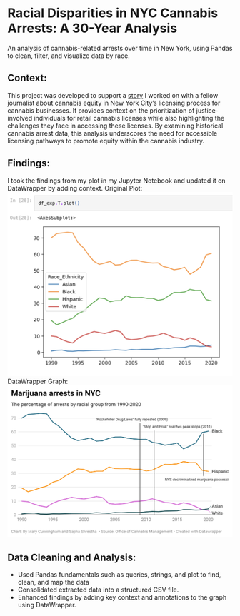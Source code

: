 # Racial Disparities in NYC Cannabis Arrests: A 30-Year Analysis
An analysis of cannabis-related arrests over time in New York, using Pandas to clean, filter, and visualize data by race.

## Context:
This project was developed to support a [story](https://sajinashresthacoding.github.io/cannabis-website/) I worked on with a fellow journalist about cannabis equity in New York City’s licensing process for cannabis businesses. It provides context on the prioritization of justice-involved individuals for retail cannabis licenses while also highlighting the challenges they face in accessing these licenses. By examining historical cannabis arrest data, this analysis underscores the need for accessible licensing pathways to promote equity within the cannabis industry.

## Findings: 
I took the findings from my plot in my Jupyter Notebook and updated it on DataWrapper by adding context. 
Original Plot:
![Plot on Pandas](https://github.com/sajinashresthacoding/cannabis-analysis/blob/main/imgs/original_graph.png)
DataWrapper Graph:
![Dataweapper plot](https://github.com/sajinashresthacoding/cannabis-analysis/blob/main/imgs/findings.png)

## Data Cleaning and Analysis:
* Used Pandas fundamentals such as queries, strings, and plot to find, clean, and map the data
* Consolidated extracted data into a structured CSV file.
* Enhanced findings by adding key context and annotations to the graph using DataWrapper.



